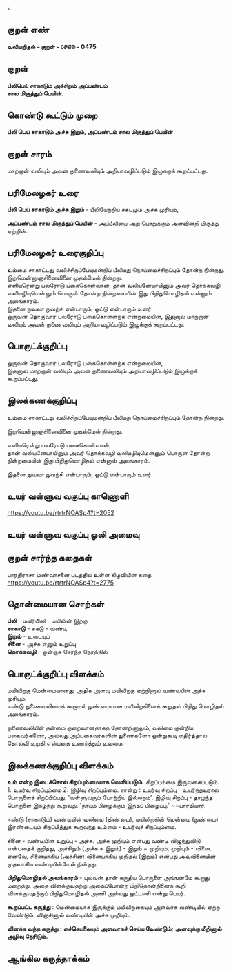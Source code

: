 உ

## குறள் எண் 

**வலியறிதல்  – குறள் - ௦௪௭௫ - 0475**  

## குறள் 

**பீலிபெய் சாகாடும் அச்சிறும் அப்பண்டம்  
சால மிகுத்துப் பெயின்.**

## கொண்டு கூட்டும் முறை

**பீலி பெய் சாகாடும் அச்சு இறும், அப்பண்டம் சால மிகுத்துப் பெயின்**

## குறள் சாரம் 

 மாற்றான் வலியும் அவன் துணைவலியும் அறியாவழிப்படும் இழுக்குக் கூறப்பட்டது.  
 
## பரிமேலழகர் உரை

**பீலி பெய் சாகாடும் அச்சு இறும்** - பீலியேற்றிய சகடமும் அச்சு முரியும்,  

**அப்பண்டம் சால மிகுத்துப் பெயின்** - அப்பீலியை அது பொறுக்கும் அளவின்றி மிகுத்து ஏற்றின்.   

## பரிமேலழகர் உரைகுறிப்பு   

உம்மை சாகாட்டது வலிச்சிறப்பேயுமன்றிப் பீலியது நொய்மைச்சிறப்பும் தோன்ற நின்றது.   
இறுமென்னுஞ்சினைவினை முதல்மேல் நின்றது.  
எளியரென்று பலரோடு பகைகொள்வான், தான் வலியனேயாயினும் அவர் தொக்கவழி வலியழியுமென்னும் பொருள் தோன்ற நின்றமையின் இது பிறிதுமொழிதல் என்னும் அலங்காரம்.  
இதனை நுவலா நுவற்சி என்பாரும், ஒட்டு என்பாரும் உளர்.  
ஒருவன் தொகுவார் பலரோடு பகைகொள்ளற்க என்றமையின், இதனால் மாற்றான் வலியும் அவன் துணைவலியும் அறியாவழிப்படும் இழுக்குக் கூறப்பட்டது.  

## பொருட்க்குறிப்பு 

ஒருவன் தொகுவார் பலரோடு பகைகொள்ளற்க என்றமையின்,  
இதனால் மாற்றான் வலியும் அவன் துணைவலியும் அறியாவழிப்படும் இழுக்குக் கூறப்பட்டது.  

## இலக்கணக்குறிப்பு  

உம்மை சாகாட்டது வலிச்சிறப்பேயுமன்றிப் பீலியது நொய்மைச்சிறப்பும் தோன்ற நின்றது.  

இறுமென்னுஞ்சினைவினை முதல்மேல் நின்றது.  

எளியரென்று பலரோடு பகைகொள்வான்,   
தான் வலியனேயாயினும் அவர் தொக்கவழி வலியழியுமென்னும் பொருள் தோன்ற நின்றமையின் இது பிறிதுமொழிதல் என்னும் அலங்காரம்.    

இதனை நுவலா நுவற்சி என்பாரும், ஒட்டு என்பாரும் உளர்.    

## உயர் வள்ளுவ வகுப்பு காணொளி

https://youtu.be/rtrtrNOASp4?t=2052

## உயர் வள்ளுவ வகுப்பு ஒலி அமைவு 

 
## குறள் சார்ந்த கதைகள் 

பாரதிராசா மண்வாசனை படத்தில் உள்ள கிழவியின் கதை  
https://youtu.be/rtrtrNOASp4?t=2775

## தொன்மையான சொற்கள்

**பீலி** - மயிர்பீிலி - மயிலின் இறகு   
**சாகாடு** - சகடு - வண்டி   
**இறும்** - உடையும்   
**சினை** - அச்சு எனும் உறுப்பு   
**தொக்கவழி** - ஒன்றாக சேர்ந்த நேரத்தில்   

## பொருட்க்குறிப்பு விளக்கம்

மயிலிறகு மென்மையானது; அதிக அளவு மயிலிறகு ஏற்றினால் வண்டியின் அச்சு முரியும்.    
ஈண்டு துணைவலியைக் கூறாமல் நுண்மையான மயிலிறகினைக் கூறுதல் பிறிது மொழிதல் அலங்காரம்.    

துணைவலியின் தன்மை குறைவானதாகத் தோன்றினாலும், வலிமை குன்றிய பகைவர்களோ, அல்லது அப்பகைவர்களின் துணைகளோ ஒன்றுகூடி எதிர்த்தால் தோல்வி உறுதி என்பதை உணர்த்தும் உவமை. 

## இலக்கணக்குறிப்பு விளக்கம்

**உம் என்ற இடைச்சொல் சிறப்பும்மையாக வெளிப்படும்.** சிறப்பும்மை இருவகைப்படும். 1. உயர்வு சிறப்பும்மை 2. இழிவு சிறப்பும்மை. சான்று : உயர்வு சிறப்பு - உயர்ந்தவரால் பொருளைச் சிறப்பிப்பது. 'வள்ளுவரும் போற்றிய இல்லறம்'. இழிவு சிறப்பு - தாழ்ந்த பொருளை இகழ்ந்து கூறுவது. 'நாயும் பிழைக்கும் இந்தப் பிழைப்பு.' ~~பாரதியார்.

ஈண்டு (சாகாடும்) வண்டியின் வலிமை (திண்மை), மயிலிறகின் மென்மை (நுண்மை) இரண்டையும் சிறப்பித்துக் கூறவந்த உம்மை - உயர்வுச் சிறப்பும்மை.   

சினை - வண்டியின் உறுப்பு - அச்சு. அச்சு முறியும் என்பது வண்டி விழுந்துவிடு் என்பதைக் குறித்து, அச்சிறும் (அச்சு + இறும்) - இறும் = முறியும்; முறியும் - வினை. எனவே, சினையாகிய (அச்சின்) வினையாகிய முறிதல் (இறும்) என்பது அவ்வினையின் முதலாகிய வண்டியின்மேல் நின்றது.      

**பிறிதுமொழிதல் அலங்காரம்** -  புலவன் தான் கருதிய பொருளை அங்ஙனமே கூறாது மறைத்து, அதை விளக்குவதற்கு அதைப்போன்ற பிறிதொன்றினைக் கூறி விளக்குவதற்குப் பிறிதுமொழிதல் அணி அல்லது ஒட்டணி என்று பெயர்.   

**கூறப்பட்ட கருத்து** : மென்மையாக இருக்கும் மயிலிறகையும் அளவாக வண்டியில் ஏற்ற வேண்டும். விஞ்சினால் வண்டியின் அச்சு முறியும்.  

**விளக்க வந்த கருத்து : எச்செயலையும் அளவாகச் செய்ய வேண்டும்; அளவுக்கு மீறினால் அழிவு நேரிடும்.**

## ஆங்கில கருத்தாக்கம் 


